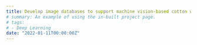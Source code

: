```yaml
---
title: Develop image databases to support machine vision-based cotton weed control and harvest and deploy deep learning models for weed detection towards precision weeding (2022, Cotton Inc., Cary, NC) (Completed)
# summary: An example of using the in-built project page.
# tags:
# - Deep Learning
date: "2022-01-11T00:00:00Z"
---
```


